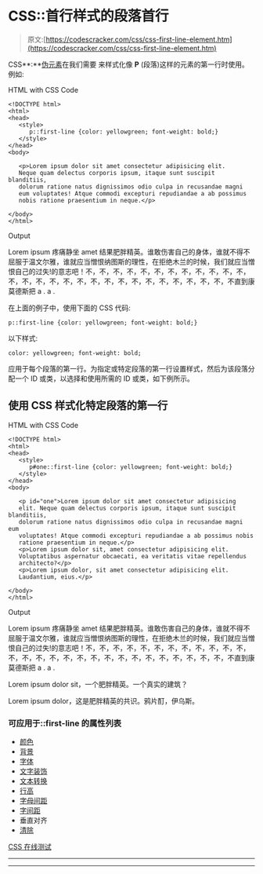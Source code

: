 # CSS::首行样式的段落首行

> 原文:[https://codescracker.com/css/css-first-line-element.htm](https://codescracker.com/css/css-first-line-element.htm)

CSS**:**[伪元素](/css/css-pseudo-elements.htm)在我们需要 来样式化像 **P** (段落)这样的元素的第一行时使用。例如:

HTML with CSS Code

```
<!DOCTYPE html>
<html>
<head>
   <style>
      p::first-line {color: yellowgreen; font-weight: bold;}
   </style>
</head>
<body>

   <p>Lorem ipsum dolor sit amet consectetur adipisicing elit.
   Neque quam delectus corporis ipsum, itaque sunt suscipit blanditiis,
   dolorum ratione natus dignissimos odio culpa in recusandae magni
   eum voluptates! Atque commodi excepturi repudiandae a ab possimus
   nobis ratione praesentium in neque.</p>

</body>
</html>
```

Output

Lorem ipsum 疼痛静坐 amet 结果肥胖精英。谁敢伤害自己的身体，谁就不得不屈服于温文尔雅，谁就应当憎恨纳图斯的理性，在拒绝木兰的时候，我们就应当憎恨自己的过失!的意志吧！不，不，不，不，不，不，不，不，不，不，不，不，不，不，不，不，不，不，不，不，不，不，不，不，不，不，不，不，不直到康莫德斯把 a . a .

在上面的例子中，使用下面的 CSS 代码:

```
p::first-line {color: yellowgreen; font-weight: bold;}
```

以下样式:

```
color: yellowgreen; font-weight: bold;
```

应用于每个段落的第一行。为指定或特定段落的第一行设置样式，然后为该段落分配一个 ID 或类，以选择和使用所需的 ID 或类，如下例所示。

## 使用 CSS 样式化特定段落的第一行

HTML with CSS Code

```
<!DOCTYPE html>
<html>
<head>
   <style>
      p#one::first-line {color: yellowgreen; font-weight: bold;}
   </style>
</head>
<body>

   <p id="one">Lorem ipsum dolor sit amet consectetur adipisicing
   elit. Neque quam delectus corporis ipsum, itaque sunt suscipit blanditiis,
   dolorum ratione natus dignissimos odio culpa in recusandae magni eum
   voluptates! Atque commodi excepturi repudiandae a ab possimus nobis
   ratione praesentium in neque.</p>
   <p>Lorem ipsum dolor sit, amet consectetur adipisicing elit.
   Voluptatibus aspernatur obcaecati, ea veritatis vitae repellendus
   architecto?</p>
   <p>Lorem ipsum dolor, sit amet consectetur adipisicing elit.
   Laudantium, eius.</p>

</body>
</html>
```

Output

Lorem ipsum 疼痛静坐 amet 结果肥胖精英。谁敢伤害自己的身体，谁就不得不屈服于温文尔雅，谁就应当憎恨纳图斯的理性，在拒绝木兰的时候，我们就应当憎恨自己的过失!的意志吧！不，不，不，不，不，不，不，不，不，不，不，不，不，不，不，不，不，不，不，不，不，不，不，不，不，不，不，不，不直到康莫德斯把 a . a .

Lorem ipsum dolor sit，一个肥胖精英。一个真实的建筑？

Lorem ipsum dolor，这是肥胖精英的共识。鸦片酊，伊乌斯。

### 可应用于::first-line 的属性列表

*   [颜色](/css/css-color.htm)
*   [背景](/css/css-backgrounds.htm)
*   [字体](/css/css-fonts.htm)
*   [文字装饰](/css/css-text-decoration.htm)
*   [文本转换](/css/css-text-transform.htm)
*   [行高](/css/css-line-height.htm)
*   [字母间距](/css/css-letter-spacing.htm)
*   [字间距](/css/css-word-spacing.htm)
*   垂直对齐
*   [清除](/css/css-clear.htm)

[CSS 在线测试](/exam/showtest.php?subid=5)

* * *

* * *